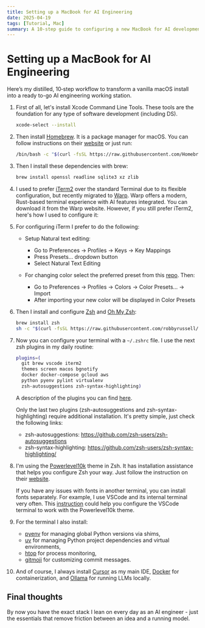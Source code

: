```yaml
---
title: Setting up a MacBook for AI Engineering
date: 2025-04-19
tags: [Tutorial, Mac]
summary: A 10-step guide to configuring a new MacBook for AI development, covering essential tools and terminal setup.
---
```


# Setting up a MacBook for AI Engineering

<!-- more -->

Here’s my distilled, 10‑step workflow to transform a vanilla macOS install into a ready to-go AI engineering working station.

1.  First of all, let's install Xcode Command Line Tools. These tools are the foundation for any type of software development (including DS).

    ```bash
    xcode-select --install
    ```

2.  Then install [Homebrew](https://brew.sh). It is a package manager for macOS. You can follow instructions on their [website](https://brew.sh) or just run:

    ```bash
    /bin/bash -c "$(curl -fsSL https://raw.githubusercontent.com/Homebrew/install/HEAD/install.sh)"
    ```

3.  Then I install these dependencies with brew:

    ```bash
    brew install openssl readline sqlite3 xz zlib
    ```

4.  I used to prefer [iTerm2](https://www.iterm2.com) over the standard Terminal due to its flexible configuration, but recently migrated to [Warp](https://www.warp.dev/). Warp offers a modern, Rust-based terminal experience with AI features integrated. You can download it from the Warp website. However, if you still prefer iTerm2, here's how I used to configure it:

5.  For configuring iTerm I prefer to do the following:

    - Setup Natural text editing:

      - Go to Preferences → Profiles → Keys → Key Mappings
      - Press Presets… dropdown button
      - Select Natural Text Editing

    - For changing color select the preferred preset from this [repo](https://github.com/mbadolato/iTerm2-Color-Schemes). Then:
      - Go to Preferences → Profiles → Colors → Color Presets… → Import
      - After importing your new color will be displayed in Color Presets

6.  Then I install and configure [Zsh](https://www.zsh.org) and [Oh My Zsh](https://github.com/robbyrussell/oh-my-zsh):

    ```bash
    brew install zsh
    sh -c "$(curl -fsSL https://raw.githubusercontent.com/robbyrussell/oh-my-zsh/master/tools/install.sh)"
    ```

7.  Now you can configure your terminal with a `~/.zshrc` file. I use the next zsh plugins in my daily routine:

    ```bash
    plugins=(
      git brew vscode iterm2
      themes screen macos bgnotify
      docker docker-compose gcloud aws
      python pyenv pylint virtualenv
      zsh-autosuggestions zsh-syntax-highlighting)
    ```

    A description of the plugins you can find [here](https://github.com/ohmyzsh/ohmyzsh/wiki/Plugins).

    Only the last two plugins (zsh-autosuggestions and zsh-syntax-highlighting) require additional installation. It's pretty simple, just check the following links:

    - zsh-autosuggestions: https://github.com/zsh-users/zsh-autosuggestions
    - zsh-syntax-highlighting: https://github.com/zsh-users/zsh-syntax-highlighting/

8.  I'm using the [Powerlevel10k](https://github.com/romkatv/powerlevel10k) theme in Zsh. It has installation assistance that helps you configure Zsh your way. Just follow the instruction on their [website](https://github.com/romkatv/powerlevel10k).

    If you have any issues with fonts in another terminal, you can install fonts separately. For example, I use VSCode and its internal terminal very often. This [instruction](https://github.com/romkatv/powerlevel10k/blob/master/font.md) could help you configure the VSCode terminal to work with the Powerlevel10k theme.

9.  For the terminal I also install:

    - [pyenv](https://github.com/pyenv/pyenv) for managing global Python versions via shims,
    - [uv](https://github.com/astral-sh/uv) for managing Python project dependencies and virtual environments,
    - [htop](https://htop.dev) for process monitoring,
    - [gitmoji](https://gitmoji.dev) for customizing commit messages.

10. And of course, I always install [Cursor](https://cursor.sh) as my main IDE, [Docker](https://www.docker.com) for containerization, and [Ollama](https://ollama.com) for running LLMs locally.

## Final thoughts

By now you have the exact stack I lean on every day as an AI engineer - just the essentials that remove friction between an idea and a running model.
